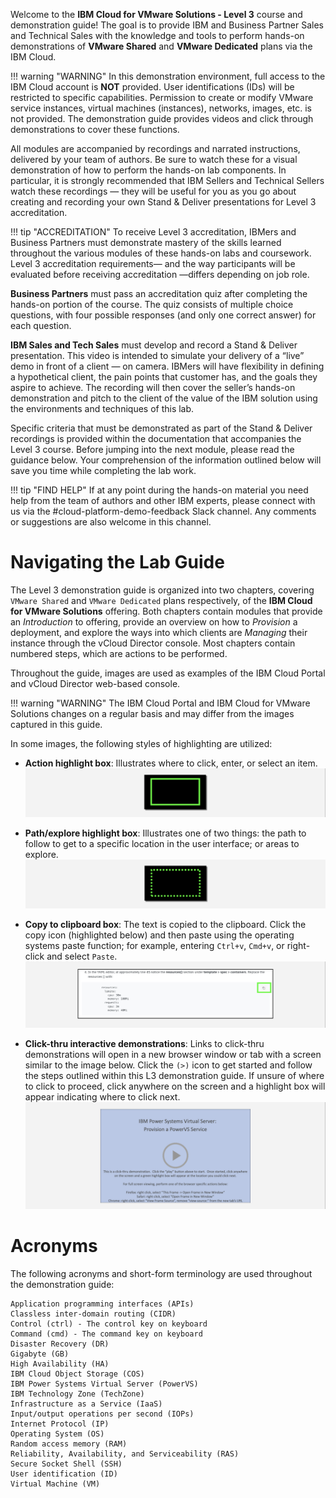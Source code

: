 Welcome to the **IBM Cloud for VMware Solutions - Level 3** course and demonstration guide! The goal is to provide IBM and Business Partner Sales and Technical Sales with the knowledge and tools to perform hands-on demonstrations of **VMware Shared** and **VMware Dedicated** plans via the IBM Cloud.

!!! warning "WARNING"
    In this demonstration environment, full access to the IBM Cloud account is **NOT** provided. User identifications (IDs) will be restricted to specific capabilities. Permission to create or modify VMware service instances, virtual machines (instances), networks, images, etc. is not provided. The demonstration guide provides videos and click through demonstrations to cover these functions.

All modules are accompanied by recordings and narrated instructions, delivered by your team of authors. Be sure to watch these for a visual demonstration of how to perform the hands-on lab components. In particular, it is strongly recommended that IBM Sellers and Technical Sellers watch these recordings — they will be useful for you as you go about creating and recording your own Stand & Deliver presentations for Level 3 accreditation.

!!! tip "ACCREDITATION"
    To receive Level 3 accreditation, IBMers and Business Partners must demonstrate mastery of the skills learned throughout the various modules of these hands-on labs and coursework. Level 3 accreditation requirements— and the way participants will be evaluated before receiving accreditation —differs depending on job role.

**Business Partners** must pass an accreditation quiz after completing the hands-on portion of the course. The quiz consists of multiple choice questions, with four possible responses (and only one correct answer) for each question.

**IBM Sales and Tech Sales** must develop and record a Stand & Deliver presentation. This video is intended to simulate your delivery of a “live” demo in front of a client — on camera. IBMers will have flexibility in defining a hypothetical client, the pain points that customer has, and the goals they aspire to achieve. The recording will then cover the seller’s hands-on demonstration and pitch to the client of the value of the IBM solution using the environments and techniques of this lab.

Specific criteria that must be demonstrated as part of the Stand & Deliver recordings is provided within the documentation that accompanies the Level 3 course. Before jumping into the next module, please read the guidance below. Your comprehension of the information outlined below will save you time while completing the lab work.

!!! tip "FIND HELP"
    If at any point during the hands-on material you need help from the team of authors and other IBM experts, please connect with us via the #cloud-platform-demo-feedback Slack channel. Any comments or suggestions are also welcome in this channel.

#
# Navigating the Lab Guide

The Level 3 demonstration guide is organized into two chapters, covering ```VMware Shared``` and ```VMware Dedicated``` plans respectively, of the **IBM Cloud for VMware Solutions** offering. Both chapters contain modules that provide an *Introduction* to offering, provide an overview on how to *Provision* a deployment, and explore the ways into which clients are *Managing* their instance through the vCloud Director console. Most chapters contain numbered steps, which are actions to be performed.

Throughout the guide, images are used as examples of the IBM Cloud Portal and vCloud Director web-based console.

!!! warning "WARNING"
    The IBM Cloud Portal and IBM Cloud for VMware Solutions changes on a regular basis and may differ from the images captured in this guide.

In some images, the following styles of highlighting are utilized:

- **Action highlight box**: Illustrates where to click, enter, or select an item.
![](_attachments/welcome-1.png)

- **Path/explore highlight box**: Illustrates one of two things: the path to follow to get to a specific location in the user interface; or areas to explore.
![](_attachments/welcome-2.png)

- **Copy to clipboard box**: The text is copied to the clipboard. Click the copy icon (highlighted below) and then paste using the operating systems paste function; for example, entering ```Ctrl+v```, ```Cmd+v```, or right-click and select ```Paste```.
![](_attachments/welcome-3.png)

- **Click-thru interactive demonstrations**: Links to click-thru demonstrations will open in a new browser window or tab with a screen similar to the image below. Click the ```(>)``` icon to get started and follow the steps outlined within this L3 demonstration guide. If unsure of where to click to proceed, click anywhere on the screen and a highlight box will appear indicating where to click next.
![](_attachments/welcome-4.png)


#
# Acronyms

The following acronyms and short-form terminology are used throughout the demonstration guide:
```
Application programming interfaces (APIs)
Classless inter-domain routing (CIDR)
Control (ctrl) - The control key on keyboard
Command (cmd) - The command key on keyboard
Disaster Recovery (DR)
Gigabyte (GB)
High Availability (HA)
IBM Cloud Object Storage (COS)
IBM Power Systems Virtual Server (PowerVS)
IBM Technology Zone (TechZone)
Infrastructure as a Service (IaaS)
Input/output operations per second (IOPs)
Internet Protocol (IP)
Operating System (OS)
Random access memory (RAM)
Reliability, Availability, and Serviceability (RAS)
Secure Socket Shell (SSH)
User identification (ID)
Virtual Machine (VM)
```
